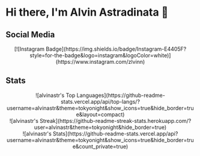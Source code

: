 # Hi there, I'm Alvin Astradinata 👋

## Social Media

<div align="center">
[![Instagram Badge](https://img.shields.io/badge/Instagram-E4405F?style=for-the-badge&logo=instagram&logoColor=white)](https://www.instagram.com/zlvinn)
</div>

## Stats
<div align="center">
  <div align="center">
   ![alvinastr's Top Languages](https://github-readme-stats.vercel.app/api/top-langs/?username=alvinastr&theme=tokyonight&show_icons=true&hide_border=true&layout=compact)
  </div>
  <div align="center">
    ![alvinastr's Streak](https://github-readme-streak-stats.herokuapp.com/?user=alvinastr&theme=tokyonight&hide_border=true)
  </div>
  <div align="center">
    ![alvinastr's Stats](https://github-readme-stats.vercel.app/api?username=alvinastr&theme=tokyonight&show_icons=true&hide_border=true&count_private=true)
   </div>
</div>
